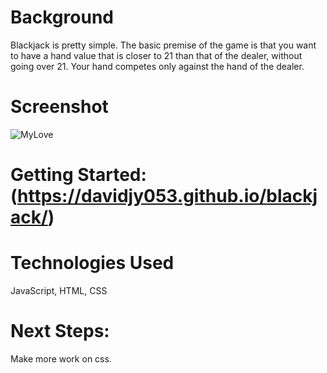 #  Background 
Blackjack is pretty simple. The basic premise of the game is that you want to have a hand value that is closer to 21 than that of the dealer, without going over 21. Your hand competes only against the hand of the dealer.


# Screenshot
![MyLove](https://i.imgur.com/lZwFNE3.png)

# Getting Started: (https://davidjy053.github.io/blackjack/)

# Technologies Used
JavaScript, HTML, CSS

# Next Steps: 
Make more work on css.

